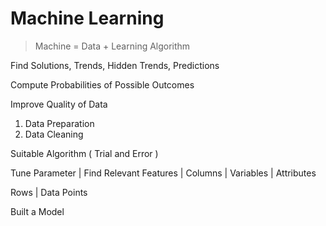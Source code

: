 # Machine Learning

> Machine = Data + Learning Algorithm

Find Solutions, Trends, Hidden Trends, Predictions

Compute Probabilities of Possible Outcomes

Improve Quality of Data 
1. Data Preparation
2. Data Cleaning

Suitable Algorithm ( Trial and Error )

Tune Parameter | Find Relevant Features | Columns | Variables | Attributes

Rows | Data Points

Built a Model

